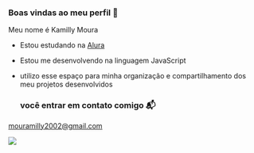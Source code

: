 
### Boas vindas ao meu perfil 🖤

Meu nome é Kamilly Moura

- Estou estudando na [Alura](https://www.alura.com.br)
- Estou me desenvolvendo na linguagem JavaScript
- utilizo esse espaço para minha organização e compartilhamento dos meu projetos desenvolvidos

  ### você entrar em contato comigo 📬

mouramilly2002@gmail.com

![](https://media.tenor.com/sQ22bx1hRIMAAAAM/anne-with-an-e-anne.gif)
